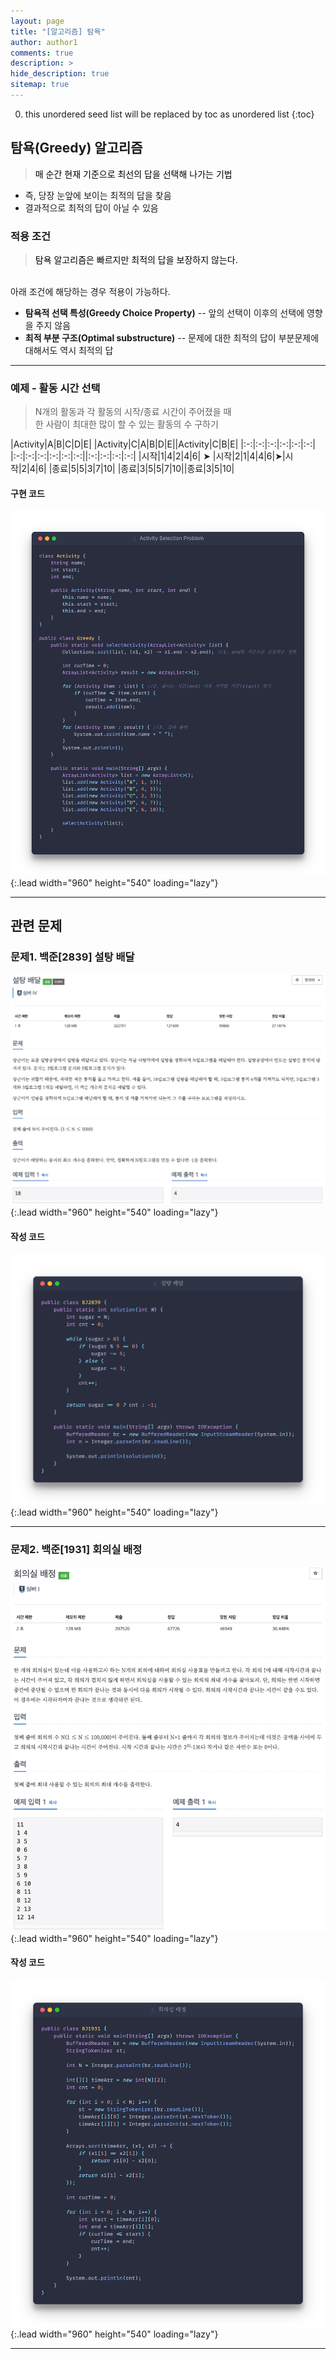 ```yaml
---
layout: page
title: "[알고리즘] 탐욕"
author: author1
comments: true
description: >
hide_description: true
sitemap: true
---
```


0. this unordered seed list will be replaced by toc as unordered list 
{:toc}

## 탐욕(Greedy) 알고리즘
> <font color="black">매 순간 현재 기준으로 최선의 답을 선택해 나가는 기법</font>

- 즉, 당장 눈앞에 보이는 최적의 답을 찾음
- 결과적으로 최적의 답이 아닐 수 있음

### 적용 조건 
> <font color="black">탐욕 알고리즘은 빠르지만 최적의 답을 보장하지 않는다.</font>

<br>아래 조건에 해당하는 경우 적용이 가능하다.

- **탐욕적 선택 특성(Greedy Choice Property)**
-- 앞의 선택이 이후의 선택에 영향을 주지 않음
- **최적 부분 구조(Optimal substructure)**
-- 문제에 대한 최적의 답이 부분문제에 대해서도 역시 최적의 답
<hr>

### 예제 - 활동 시간 선택
> N개의 활동과 각 활동의 시작/종료 시간이 주어졌을 때<br>한 사람이 최대한 많이 할 수 있는 활동의 수 구하기

|Activity|A|B|C|D|E| |Activity|C|A|B|D|E||Activity|C|B|E|
|:-:|:-:|:-:|:-:|:-:|:-:| |:-:|:-:|:-:|:-:|:-:|:-:||:-:|:-:|:-:|:-:|
|시작|1|4|2|4|6| ➤ |시작|2|1|4|4|6|➤|시작|2|4|6|
|종료|5|5|3|7|10| |종료|3|5|5|7|10||종료|3|5|10|

#### 구현 코드
![image](/assets/study/algorithm/greedy/greedyEx.png){:.lead width="960" height="540" loading="lazy"}
<hr>

## 관련 문제
### 문제1. 백준[2839] 설탕 배달
![image](/assets/study/algorithm/greedy/bj2839a.png){:.lead width="960" height="540" loading="lazy"}

#### 작성 코드
![image](/assets/study/algorithm/greedy/bj2839b.png){:.lead width="960" height="540" loading="lazy"}
<hr>

### 문제2. 백준[1931] 회의실 배정
![image](/assets/study/algorithm/greedy/bj1931a.png){:.lead width="960" height="540" loading="lazy"}

#### 작성 코드
![image](/assets/study/algorithm/greedy/bj1931b.png){:.lead width="960" height="540" loading="lazy"}
<hr>
